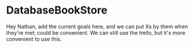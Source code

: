 # DatabaseBookStore
Hey Nathan, add the current goals here, and we can put Xs by them when they're met; could be convenient. We can still use the trello, but it's more convenient to use this.
